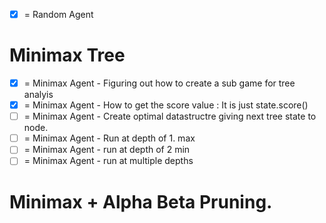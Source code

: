 * [x] = Random Agent

# Minimax Tree
* [x] = Minimax Agent - Figuring out how to create a sub game for tree analyis
* [x] = Minimax Agent - How to get the score value : It is just state.score()
* [ ] = Minimax Agent - Create optimal datastructre giving next tree state to node.
* [ ] = Minimax Agent - Run at depth of 1. max
* [ ] = Minimax Agent - run at depth of 2 min 
* [ ] = Minimax Agent - run at multiple depths

# Minimax + Alpha Beta Pruning.
